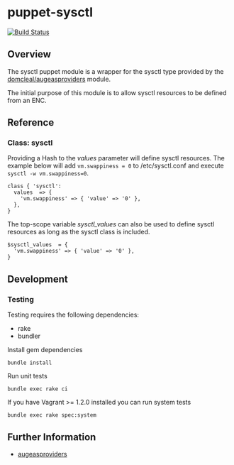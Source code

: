 # puppet-sysctl

[![Build Status](https://travis-ci.org/treydock/puppet-sysctl.png)](https://travis-ci.org/treydock/puppet-sysctl)

## Overview

The sysctl puppet module is a wrapper for the sysctl type provided by the [domcleal/augeasproviders](http://forge.puppetlabs.com/domcleal/augeasproviders) module.

The initial purpose of this module is to allow sysctl resources to be defined from an ENC.

## Reference

### Class: sysctl

Providing a Hash to the *values* parameter will define sysctl resources.  The example below will add `vm.swappiness = 0` to /etc/sysctl.conf and execute `sysctl -w vm.swappiness=0`.

    class { 'sysctl':
      values  => {
        'vm.swappiness' => { 'value' => '0' },
      },
    }

The top-scope variable *sysctl_values* can also be used to define sysctl resources as long as the sysctl class is included.

    $sysctl_values  = {
      'vm.swappiness' => { 'value' => '0' },
    }

## Development

### Testing

Testing requires the following dependencies:

* rake
* bundler

Install gem dependencies

    bundle install

Run unit tests

    bundle exec rake ci

If you have Vagrant >= 1.2.0 installed you can run system tests

    bundle exec rake spec:system

## Further Information

* [augeasproviders](http://augeasproviders.com/)
